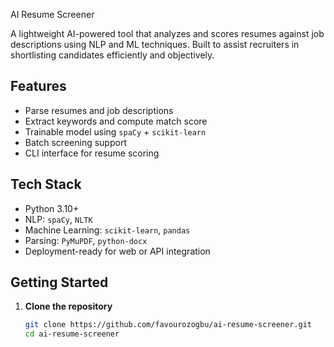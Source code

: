 AI Resume Screener

A lightweight AI-powered tool that analyzes and scores resumes against job descriptions using NLP and ML techniques. Built to assist recruiters in shortlisting candidates efficiently and objectively.

## Features

-  Parse resumes and job descriptions
-  Extract keywords and compute match score
-  Trainable model using `spaCy` + `scikit-learn`
-  Batch screening support
-  CLI interface for resume scoring

## Tech Stack

- Python 3.10+
- NLP: `spaCy`, `NLTK`
- Machine Learning: `scikit-learn`, `pandas`
- Parsing: `PyMuPDF`, `python-docx`
- Deployment-ready for web or API integration

## Getting Started

1. **Clone the repository**
   ```bash
   git clone https://github.com/favourozogbu/ai-resume-screener.git
   cd ai-resume-screener
